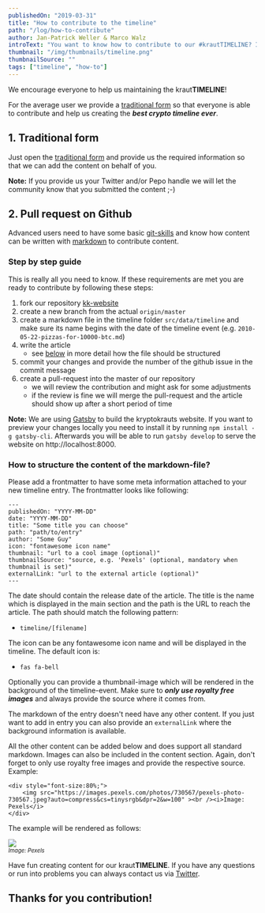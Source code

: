 ```yaml
---
publishedOn: "2019-03-31"
title: "How to contribute to the timeline"
path: "/log/how-to-contribute"
author: Jan-Patrick Weller & Marco Walz
introText: "You want to know how to contribute to our #krautTIMELINE? In this article you get all the information you need!"
thumbnail: "/img/thumbnails/timeline.png"
thumbnailSource: ""
tags: ["timeline", "how-to"]
---
```

We encourage everyone to help us maintaining the kraut**TIMELINE**!

For the average user we provide a [traditional form](https://forms.gle/LBWzATyoGCD3nVpi9) so that everyone is able to contribute and help us creating the ***best crypto timeline ever***.

## 1. Traditional form
Just open the [traditional form](https://forms.gle/LBWzATyoGCD3nVpi9) and provide us the required information so that we can add the content on behalf of you.

**Note:** If you provide us your Twitter and/or Pepo handle we will let the community know that you submitted the content ;-)

## 2. Pull request on Github
Advanced users need to have some basic [git-skills](https://guides.github.com/introduction/git-handbook/) and know how content can be written with [markdown](https://guides.github.com/features/mastering-markdown/) to contribute content.

### Step by step guide

This is really all you need to know. If these requirements are met you are ready to contribute by following these steps:

1. fork our repository [kk-website](https://github.com/kryptokrauts/kk-website)
1. create a new branch from the actual `origin/master`
1. create a markdown file in the timeline folder `src/data/timeline` and make sure its name begins with the date of the timeline event (e.g. `2010-05-22-pizzas-for-10000-btc.md`)
1. write the article
   - see [below](#how-to-structure-the-content-of-the-markdown-file) in more detail how the file should be structured
1. commit your changes and provide the number of the github issue in the commit message
1. create a pull-request into the master of our repository
   - we will review the contribution and might ask for some adjustments
   - if the review is fine we will merge the pull-request and the article should show up after a short period of time

**Note:**
We are using [Gatsby](https://www.gatsbyjs.org/) to build the kryptokrauts website. If you want to preview your changes locally you need to install it by running `npm install -g gatsby-cli`. Afterwards you will be able to run `gatsby develop` to serve the website on http://localhost:8000.

### How to structure the content of the markdown-file?

Please add a frontmatter to have some meta information attached to your new timeline entry. The frontmatter
looks like following:

```
---
publishedOn: "YYYY-MM-DD"
date: "YYYY-MM-DD"
title: "Some title you can choose"
path: "path/to/entry"
author: "Some Guy"
icon: "fontawesome icon name"
thumbnail: "url to a cool image (optional)"
thumbnailSource: "source, e.g. 'Pexels' (optional, mandatory when thumbnail is set)"
externalLink: "url to the external article (optional)"
---
```

The date should contain the release date of the article. The title is the name which is displayed in the main section and the path is the URL to reach the article. The path should match the following pattern:
- `timeline/[filename]`  

The icon can be any fontawesome icon name and will be displayed in the timeline. The default icon is:
- `fas fa-bell`
  
Optionally you can provide a thumbnail-image which will be rendered in the background of the timeline-event. Make sure to ***only use royalty free images*** and always provide the source where it comes from.

The markdown of the entry doesn't need have any other content. If you just want to add in entry you can also provide an `externalLink` where the background information is available.
   
All the other content can be added below and does support all standard markdown. Images can also be included in the content section. Again, don't forget to only use royalty free images and provide the respective source. Example:
```
<div style="font-size:80%;">
    <img src="https://images.pexels.com/photos/730567/pexels-photo-730567.jpeg?auto=compress&cs=tinysrgb&dpr=2&w=100" ><br /><i>Image: Pexels</i>
</div>
```

The example will be rendered as follows:

<div style="font-size:80%;">
    <img src="https://images.pexels.com/photos/730567/pexels-photo-730567.jpeg?auto=compress&cs=tinysrgb&dpr=2&w=100" ><br /><i>Image: Pexels</i>
</div>

Have fun creating content for our kraut**TIMELINE**. If you have any questions or run into problems you can always contact us via [Twitter](https://twitter.com/kryptokrauts).

## Thanks for you contribution!